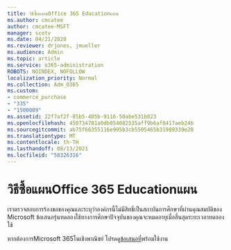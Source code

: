 ```yaml
---
title: วิธีซื้อแผนOffice 365 Educationแผน
ms.author: cmcatee
author: cmcatee-MSFT
manager: scotv
ms.date: 04/21/2020
ms.reviewer: drjones, jmueller
ms.audience: Admin
ms.topic: article
ms.service: o365-administration
ROBOTS: NOINDEX, NOFOLLOW
localization_priority: Normal
ms.collection: Adm_O365
ms.custom:
- commerce_purchase
- "335"
- "1500009"
ms.assetid: 22f7af2f-85b5-405b-9116-50abe531b023
ms.openlocfilehash: 450734781a0db054082535aff9b6af8417aeb24b
ms.sourcegitcommit: ab75f66355116e995b3cb5505465b31989339e28
ms.translationtype: MT
ms.contentlocale: th-TH
ms.lasthandoff: 08/13/2021
ms.locfileid: "58326316"
---
```

# <a name="how-to-purchase-office-365-education-plans"></a>วิธีซื้อแผนOffice 365 Educationแผน

เราตรวจสอบการร้องขอของคุณและระบุว่าองค์กรนี้ไม่มีสิทธิ์เป็นสถาบันการศึกษาที่ผ่านคุณสมบัติของ Microsoft ข้อเสนอรุ่นทดลองใช้ทางการศึกษาปัจจุบันของคุณจะหมดอายุเมื่อสิ้นสุดระยะเวลาทดลองใช้
  
หากต้องการMicrosoft 365ในเชิงพาณิชย์ โปรดดู[ข้อเสนอที่](https://go.microsoft.com/fwlink/p/?linkid=868433)พร้อมใช้งาน  